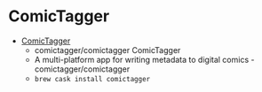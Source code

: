 # ComicTagger
- [ComicTagger](https://github.com/davide-romanini/comictagger)
  -  comictagger/comictagger ComicTagger
  - A multi-platform app for writing metadata to digital comics - comictagger/comictagger
  - `brew cask install comictagger`
